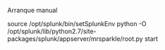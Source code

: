Arranque manual

source /opt/splunk/bin/setSplunkEnv
python -O /opt/splunk/lib/python2.7/site-packages/splunk/appserver/mrsparkle/root.py start
